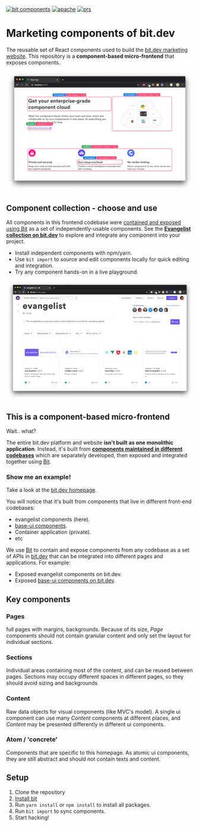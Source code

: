 [![bit components](https://img.shields.io/badge/dynamic/json.svg?color=6e3991&label=bit%20components&query=payload.totalComponents&url=https://api.bit.dev/scope/bit/evangelist?UseCache=1)](https://bit.dev/bit/evangelist)
<a href="https://opensource.org/licenses/Apache-2.0"><img alt="apache" src="https://img.shields.io/badge/License-Apache%202.0-blue.svg"></a>
<a href="https://github.com/teambit/example-templates/blob/master/README.md#contributing"><img alt="prs" src="https://img.shields.io/badge/PRs-welcome-brightgreen.svg"></a>

# Marketing components of bit.dev

The reusable set of React components used to build the [bit.dev marketing website](https://bit.dev). This repository is a **component-based micro-frontend** that exposes components.

[![screenshot](./docs/highlighter.png)](https://bit.dev)


## Component collection - choose and use

All components in this frontend codebase were [contained and exposed using Bit](https://github.com/teambit/bit) as a set of independently-usable components. See the **[Evangelist collection on bit.dev](https://bit.dev/bit/evangelist)** to explore and integrate any component into your project.

- Install independent components with npm/yarn.
- Use `bit import` to source and edit components locally for quick editing and integration.
- Try any component hands-on in a live playground.

[![scope](./docs/scope-screenshot.png)](https://bit.dev/bit/evangelist)


## This is a component-based micro-frontend

Wait.. what?

The entire bit.dev platform and website **isn't built as one monolithic application**.
Instead, it's built from **[components maintained in different codebases](https://docs.bit.dev/docs/workflows/microfrontends)** which are separately developed, then exposed and integrated together using [Bit](https://github.com/teambit/bit).

### Show me an example!

Take a look at the [bit.dev homepage](https://bit.dev/).  

You will notice that it's built from components that live in different front-end codebases:

- evangelist components (here).
- [base-ui components](https://github.com/teambit/base-ui).
- Container application (private).
- etc

We use [Bit](https://github.com/teambit/bit) to contain and expose components from any codebase as a set of APIs in [bit.dev](https://bit.dev) that can be integrated into different pages and applications. For example:

- Exposed evangelist components on bit.dev.
- Exposed [base-ui components on bit.dev](https://bit.dev/bit/base).


## Key components

### Pages
full pages with margins, backgrounds. Because of its size, _Page_ components should not contain granular content and only set the layout for individual sections.

### Sections
Individual areas containing most of the content, and can be reused between pages. Sections may occupy different spaces in different pages, so they should avoid sizing and backgrounds

### Content

Raw data objects for visual components (like MVC's model). A single ui component can use many _Content_ components at different places, and _Content_ may be presented differently in different ui components.

### Atom / 'concrete'
Components that are specific to this homepage. As atomic ui components, they are still abstract and should not contain texts and content.  

## Setup

1. Clone the repository
2. [Install bit](https://docs.bit.dev/docs/installation)
3. Run `yarn install` or `npm install` to install all packages.
4. Run `bit import` to sync components.
5. Start hacking!
